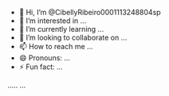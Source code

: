 - 👋 Hi, I’m @CibellyRibeiro0001113248804sp
- 👀 I’m interested in ...
- 🌱 I’m currently learning ...
- 💞️ I’m looking to collaborate on ...
- 📫 How to reach me ...
- 😄 Pronouns: ...
- ⚡ Fun fact: ...

<!---
CibellyRibeiro0001113248804sp/CibellyRibeiro0001113248804sp is a ✨ special ✨ repository because its `README.md` (this file) appears on your GitHub profile.
You can click the Preview link to take a look at your changes.
--->
.....
...
